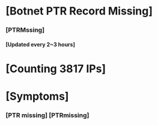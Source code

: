 # [Botnet PTR Record Missing]
### [PTRMssing]
#### [Updated every 2~3 hours]

# [Counting 3817 IPs]

# [Symptoms] 
###   [PTR missing] [PTRmissing]

